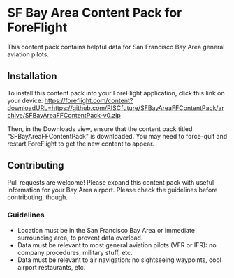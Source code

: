 # SF Bay Area Content Pack for ForeFlight

This content pack contains helpful data for San Francisco Bay Area general
aviation pilots.

## Installation

To install this content pack into your ForeFlight application, click this link
on your device: https://foreflight.com/content?downloadURL=https://github.com/RISCfuture/SFBayAreaFFContentPack/archive/SFBayAreaFFContentPack-v0.zip

Then, in the Downloads view, ensure that the content pack titled
"SFBayAreaFFContentPack" is downloaded. You may need to force-quit and restart
ForeFlight to get the new content to appear.

## Contributing

Pull requests are welcome! Please expand this content pack with useful
information for your Bay Area airport. Please check the guidelines before
contributing, though.

### Guidelines

* Location must be in the San Francisco Bay Area or immediate surrounding area,
  to prevent data overload.
* Data must be relevant to most general aviation pilots (VFR or IFR): no company
  procedures, military stuff, etc.
* Data must be relevant to air navigation: no sightseeing waypoints, cool
  airport restaurants, etc.
